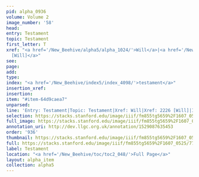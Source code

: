 ```yaml
---
pid: alpha_0936
volume: Volume 2
image_number: '58'
head: 
entry: Testament
topic: Testament
first_letter: T
xref: "<a href='/New_Beehive/alpha5/alpha_1024/'>Will</a>|<a href='/New_Beehive/toc/toc2_389/'>2226
  [Will]</a>"
see: 
page: 
add: 
type: 
index: "<a href='/New_Beehive/index5/index_4098/'>testament</a>"
insertion_xref: 
insertion: 
item: "#item-64d9caea7"
unparsed: 
line: 'Entry: Testament|Topic: Testament|Xref: Will|Xref: 2226 [Will]|Index: testament|#item-64d9caea7'
selection: https://stacks.stanford.edu/image/iiif/fm855tg5659%2F1607_0525/771,792,3092,414/full/0/default.jpg
full_image: https://stacks.stanford.edu/image/iiif/fm855tg5659%2F1607_0525/full/full/0/default.jpg
annotation_uri: http://dev.llgc.org.uk/annotation/1529087635453
order: '936'
thumbnail: https://stacks.stanford.edu/image/iiif/fm855tg5659%2F1607_0525/771,792,600,180/250,/0/default.jpg
full: https://stacks.stanford.edu/image/iiif/fm855tg5659%2F1607_0525/771,792,3092,414/full/0/default.jpg
label: Testament
location: "<a href='/New_Beehive/toc/toc2_048/'>Full Page</a>"
layout: alpha_item
collection: alpha5
---
```

